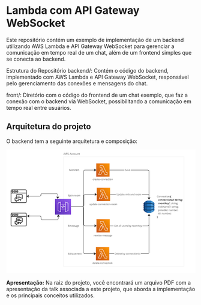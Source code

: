 # Lambda com API Gateway WebSocket
Este repositório contém um exemplo de implementação de um backend utilizando AWS Lambda e API Gateway WebSocket para gerenciar a comunicação em tempo real de um chat, além de um frontend simples que se conecta ao backend.

Estrutura do Repositório
backend/: Contém o código do backend, implementado com AWS Lambda e API Gateway WebSocket, responsável pelo gerenciamento das conexões e mensagens do chat.

front/: Diretório com o código do frontend de um chat exemplo, que faz a conexão com o backend via WebSocket, possibilitando a comunicação em tempo real entre usuários.

## Arquitetura do projeto
O backend tem a seguinte arquitetura e composição:

![image](./.github/assets/arch.png)

**Apresentação:** Na raiz do projeto, você encontrará um arquivo PDF com a apresentação da talk associada a este projeto, que aborda a implementação e os principais conceitos utilizados.